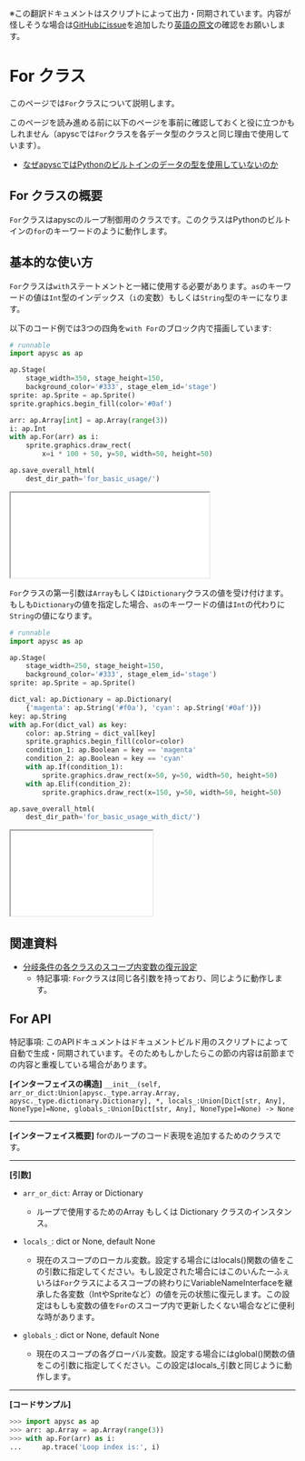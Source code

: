 <span class="inconspicuous-txt">※この翻訳ドキュメントはスクリプトによって出力・同期されています。内容が怪しそうな場合は<a href="https://github.com/simon-ritchie/apysc/issues" target="_blank">GitHubにissue</a>を追加したり[英語の原文](for.md)の確認をお願いします。</span>

# For クラス

このページでは`For`クラスについて説明します。

このページを読み進める前に以下のページを事前に確認しておくと役に立つかもしれません（apyscでは`For`クラスを各データ型のクラスと同じ理由で使用しています）。

- [なぜapyscではPythonのビルトインのデータの型を使用していないのか](jp_why_apysc_doesnt_use_python_builtin_data_type.md)

## For クラスの概要

`For`クラスはapyscのループ制御用のクラスです。このクラスはPythonのビルトインの`for`のキーワードのように動作します。

## 基本的な使い方

`For`クラスは`with`ステートメントと一緒に使用する必要があります。`as`のキーワードの値は`Int`型のインデックス（`i`の変数）もしくは`String`型のキーになります。

以下のコード例では3つの四角を`with For`のブロック内で描画しています:

```py
# runnable
import apysc as ap

ap.Stage(
    stage_width=350, stage_height=150,
    background_color='#333', stage_elem_id='stage')
sprite: ap.Sprite = ap.Sprite()
sprite.graphics.begin_fill(color='#0af')

arr: ap.Array[int] = ap.Array(range(3))
i: ap.Int
with ap.For(arr) as i:
    sprite.graphics.draw_rect(
        x=i * 100 + 50, y=50, width=50, height=50)

ap.save_overall_html(
    dest_dir_path='for_basic_usage/')
```

<iframe src="static/for_basic_usage/index.html" width="350" height="150"></iframe>

`For`クラスの第一引数は`Array`もしくは`Dictionary`クラスの値を受け付けます。もしも`Dictionary`の値を指定した場合、`as`のキーワードの値は`Int`の代わりに`String`の値になります。

```py
# runnable
import apysc as ap

ap.Stage(
    stage_width=250, stage_height=150,
    background_color='#333', stage_elem_id='stage')
sprite: ap.Sprite = ap.Sprite()

dict_val: ap.Dictionary = ap.Dictionary(
    {'magenta': ap.String('#f0a'), 'cyan': ap.String('#0af')})
key: ap.String
with ap.For(dict_val) as key:
    color: ap.String = dict_val[key]
    sprite.graphics.begin_fill(color=color)
    condition_1: ap.Boolean = key == 'magenta'
    condition_2: ap.Boolean = key == 'cyan'
    with ap.If(condition_1):
        sprite.graphics.draw_rect(x=50, y=50, width=50, height=50)
    with ap.Elif(condition_2):
        sprite.graphics.draw_rect(x=150, y=50, width=50, height=50)

ap.save_overall_html(
    dest_dir_path='for_basic_usage_with_dict/')
```

<iframe src="static/for_basic_usage_with_dict/index.html" width="250" height="150"></iframe>

## 関連資料

- [分岐条件の各クラスのスコープ内変数の復元設定](jp_branch_instruction_variables_reverting_setting.md)
  - 特記事項: `For`クラスは同じ各引数を持っており、同じように動作します。

## For API

<span class="inconspicuous-txt">特記事項: このAPIドキュメントはドキュメントビルド用のスクリプトによって自動で生成・同期されています。そのためもしかしたらこの節の内容は前節までの内容と重複している場合があります。</span>

**[インターフェイスの構造]** `__init__(self, arr_or_dict:Union[apysc._type.array.Array, apysc._type.dictionary.Dictionary], *, locals_:Union[Dict[str, Any], NoneType]=None, globals_:Union[Dict[str, Any], NoneType]=None) -> None`<hr>

**[インターフェイス概要]** forのループのコード表現を追加するためのクラスです。<hr>

**[引数]**

- `arr_or_dict`: Array or Dictionary
  - ループで使用するためのArray もしくは Dictionary クラスのインスタンス。

- `locals_`: dict or None, default None
  - 現在のスコープのローカル変数。設定する場合にはlocals()関数の値をこの引数に指定してください。もし設定された場合にはこのいんたーふぇいろは`For`クラスによるスコープの終わりにVariableNameInterfaceを継承した各変数（IntやSpriteなど）の値を元の状態に復元します。この設定はもしも変数の値を`For`のスコープ内で更新したくない場合などに便利な時があります。

- `globals_`: dict or None, default None
  - 現在のスコープの各グローバル変数。設定する場合にはglobal()関数の値をこの引数に指定してください。この設定はlocals_引数と同じように動作します。

<hr>

**[コードサンプル]**

```py
>>> import apysc as ap
>>> arr: ap.Array = ap.Array(range(3))
>>> with ap.For(arr) as i:
...     ap.trace('Loop index is:', i)
```